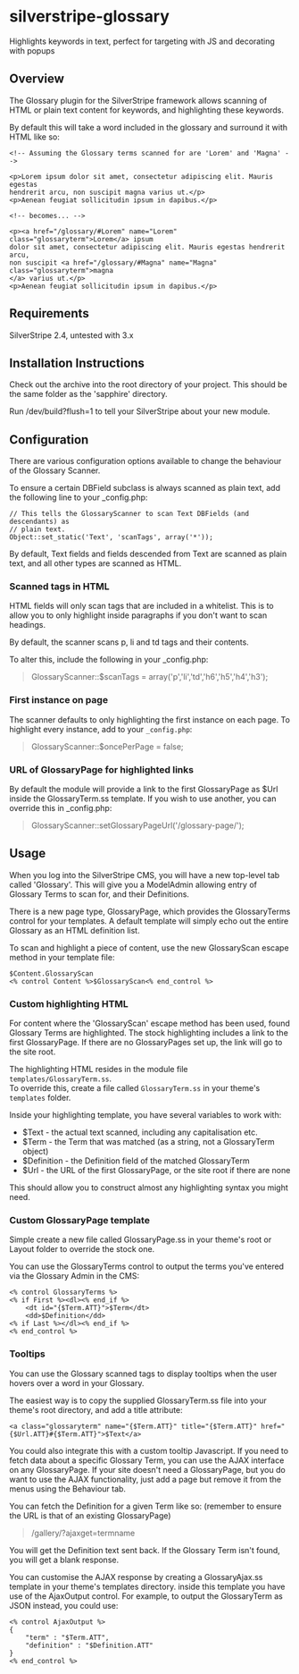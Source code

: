 silverstripe-glossary
=====================

Highlights keywords in text, perfect for targeting with JS and decorating with popups

## Overview

The Glossary plugin for the SilverStripe framework allows scanning of HTML or 
plain text content for keywords, and highlighting these keywords.

By default this will take a word included in the glossary and surround it with 
HTML like so:

    <!-- Assuming the Glossary terms scanned for are 'Lorem' and 'Magna' --> 
    
    <p>Lorem ipsum dolor sit amet, consectetur adipiscing elit. Mauris egestas 
    hendrerit arcu, non suscipit magna varius ut.</p> 
    <p>Aenean feugiat sollicitudin ipsum in dapibus.</p> 

    <!-- becomes... --> 
    
    <p><a href="/glossary/#Lorem" name="Lorem" class="glossaryterm">Lorem</a> ipsum 
    dolor sit amet, consectetur adipiscing elit. Mauris egestas hendrerit arcu, 
    non suscipit <a href="/glossary/#Magna" name="Magna" class="glossaryterm">magna
    </a> varius ut.</p>
    <p>Aenean feugiat sollicitudin ipsum in dapibus.</p>


## Requirements

SilverStripe 2.4, untested with 3.x


## Installation Instructions

Check out the archive into the root directory of your project. This should be
the same folder as the 'sapphire' directory.

Run /dev/build?flush=1 to tell your SilverStripe about your new module.


## Configuration

There are various configuration options available to change the behaviour of the 
Glossary Scanner.

To ensure a certain DBField subclass is always scanned as plain text, add the 
following line to your _config.php:

    // This tells the GlossaryScanner to scan Text DBFields (and descendants) as 
    // plain text.
    Object::set_static('Text', 'scanTags', array('*'));

By default, Text fields and fields descended from Text are scanned as plain 
text, and all other types are scanned as HTML.

### Scanned tags in HTML

HTML fields will only scan tags that are included in a whitelist.  This is to 
allow you to only highlight inside paragraphs if you don't want to scan 
headings.

By default, the scanner scans p, li and td tags and their contents.

To alter this, include the following in your _config.php:

> GlossaryScanner::$scanTags = array('p','li','td','h6','h5','h4','h3');

### First instance on page

The scanner defaults to only highlighting the first instance on each page.  To 
highlight every instance, add to your `_config.php`:

> GlossaryScanner::$oncePerPage = false;

### URL of GlossaryPage for highlighted links

By default the module will provide a link to the first GlossaryPage as $Url 
inside the GlossaryTerm.ss template.  If you wish to use another, you can 
override this in _config.php:

> GlossaryScanner::setGlossaryPageUrl('/glossary-page/');


## Usage

When you log into the SilverStripe CMS, you will have a new top-level tab 
called 'Glossary'.  This will give you a ModelAdmin allowing entry of Glossary 
Terms to scan for, and their Definitions.

There is a new page type, GlossaryPage, which provides the GlossaryTerms control 
for your templates.  A default template will simply echo out the entire Glossary 
as an HTML definition list.

To scan and highlight a piece of content, use the new GlossaryScan escape method 
in your template file:

    $Content.GlossaryScan
    <% control Content %>$GlossaryScan<% end_control %>


### Custom highlighting HTML

For content where the 'GlossaryScan' escape method has been used, found Glossary 
Terms are highlighted.  The stock highlighting includes a link to the first 
GlossaryPage.  If there are no GlossaryPages set up, the link will go to the 
site root.

The highlighting HTML resides in the module file `templates/GlossaryTerm.ss`.  
To override this, create a file called `GlossaryTerm.ss` in your theme's 
`templates` folder.  

Inside your highlighting template, you have several variables to work with:

 * $Text - the actual text scanned, including any capitalisation etc.
 * $Term - the Term that was matched (as a string, not a GlossaryTerm object)
 * $Definition - the Definition field of the matched GlossaryTerm
 * $Url - the URL of the first GlossaryPage, or the site root if there are none

This should allow you to construct almost any highlighting syntax you might need.

### Custom GlossaryPage template

Simple create a new file called GlossaryPage.ss in your theme's root or Layout 
folder to override the stock one.

You can use the GlossaryTerms control to output the terms you've entered via the 
Glossary Admin in the CMS:

    <% control GlossaryTerms %>
    <% if First %><dl><% end_if %>
        <dt id="{$Term.ATT}">$Term</dt>
        <dd>$Definition</dd>
    <% if Last %></dl><% end_if %>
    <% end_control %>

### Tooltips

You can use the Glossary scanned tags to display tooltips when the user hovers 
over a word in your Glossary.

The easiest way is to copy the supplied GlossaryTerm.ss file into your theme's 
root directory, and add a title attribute:

    <a class="glossaryterm" name="{$Term.ATT}" title="{$Term.ATT}" href="{$Url.ATT}#{$Term.ATT}">$Text</a>

You could also integrate this with a custom tooltip Javascript.  If you need to 
fetch data about a specific Glossary Term, you can use the AJAX interface on any 
GlossaryPage.  If your site doesn't need a GlossaryPage, but you do want to use 
the AJAX functionality, just add a page but remove it from the menus using the 
Behaviour tab.

You can fetch the Definition for a given Term like so: (remember to ensure the 
URL is that of an existing GlossaryPage)

> /gallery/?ajaxget=termname

You will get the Definition text sent back.  If the Glossary Term isn't found, 
you will get a blank response.

You can customise the AJAX response by creating a GlossaryAjax.ss template in 
your theme's templates directory. inside this template you have use of the 
AjaxOutput control.  For example, to output the GlossaryTerm as JSON instead, 
you could use:

    <% control AjaxOutput %>
    {
        "term" : "$Term.ATT",
        "definition" : "$Definition.ATT"
    }
    <% end_control %>

